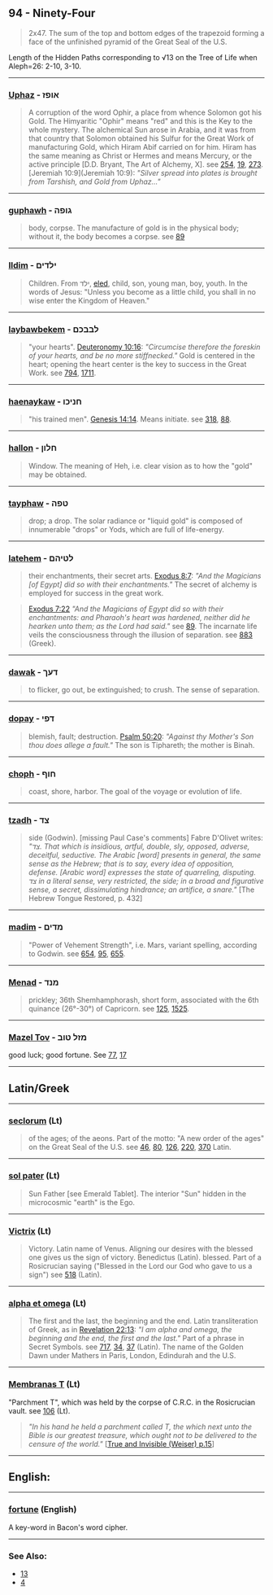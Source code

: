 ## 94 - Ninety-Four
> 2x47. The sum of the top and bottom edges of the trapezoid forming a face of the unfinished pyramid of the Great Seal of the U.S.

Length of the Hidden Paths corresponding to √13 on the Tree of Life when Aleph=26: 2-10, 3-10.

---

### [Uphaz](/keys/AVPZ) - אופז
> A corruption of the word Ophir, a place from whence Solomon got his Gold. The Himyaritic "Ophir" means "red" and this is the Key to the whole mystery. The alchemical Sun arose in Arabia, and it was from that country that Solomon obtained his Sulfur for the Great Work of manufacturing Gold, which Hiram Abif carried on for him. Hiram has the same meaning as Christ or Hermes and means Mercury, or the active principle [D.D. Bryant, The Art of Alchemy, X]. see [254](254), [19](19), [273](273). [Jeremiah 10:9](Jeremiah 10:9): *"Silver spread into plates is brought from Tarshish, and Gold from Uphaz..."*

---

### [guphawh](/keys/GVPH) - גופה
> body, corpse. The manufacture of gold is in the physical body; without it, the body becomes a corpse. see [89](89)

---

### [Ildim](/keys/ILDIM) - ילדים
> Children. From ילד, [eled](/keys/ILD), child, son, young man, boy, youth. In the words of Jesus: "Unless you become as a little child, you shall in no wise enter the Kingdom of Heaven."

---

### [laybawbekem](/keys/LBBKM) - לבבכם
> "your hearts". [Deuteronomy 10:16](http://biblehub.com/deuteronomy/10-16.htm): *"Circumcise therefore the foreskin of your hearts, and be no more stiffnecked."* Gold is centered in the heart; opening the heart center is the key to success in the Great Work. see [794](794), [1711](1711).

---

### [haenaykaw](/keys/ChNIKV) - חניכו
> "his trained men". [Genesis 14:14](http://biblehub.com/genesis/14-14.htm). Means initiate. see [318](318), [88](88).

---

### [hallon](/keys/ChLVN) - חלון
> Window. The meaning of Heh, i.e. clear vision as to how the "gold" may be obtained.

---

### [tayphaw](/keys/TPH) - טפה
> drop; a drop. The solar radiance or "liquid gold" is composed of innumerable "drops" or Yods, which are full of life-energy.

---

### [latehem](/keys/LTIHM) - לטיהם
> their enchantments, their secret arts. [Exodus 8:7](http://biblehub.com/exodus/8-7.htm): *"And the Magicians [of Egypt] did so with their enchantments."* The secret of alchemy is employed for success in the great work.

> [Exodus 7:22](http://biblehub.com/exodus/7-22.htm) *"And the Magicians of Egypt did so with their enchantments: and Pharaoh's heart was hardened, neither did he hearken unto them; as the Lord had said."* see [89](89). The incarnate life veils the consciousness through the illusion of separation. see [883](883) (Greek).

---

### [dawak](/keys/DOK) - דעך
> to flicker, go out, be extinguished; to crush. The sense of separation.

---

### [dopay](/keys/DPI) - דפי
> blemish, fault; destruction. [Psalm 50:20](http://biblehub.com/psalms/50-20.htm): *"Against thy Mother's Son thou does allege a fault."* The son is Tiphareth; the mother is Binah.

---

### [choph](/keys/ChVP) - חוף
> coast, shore, harbor. The goal of the voyage or evolution of life.

---

### [tzadh](/keys/TzD) - צד
> side (Godwin). [missing Paul Case's comments] Fabre D'Olivet writes: *"צד. That which is insidious, artful, double, sly, opposed, adverse, deceitful, seductive. The Arabic [word] presents in general, the same sense as the Hebrew; that is to say, every idea of opposition, defense. [Arabic word] expresses the state of quarreling, disputing. צד in a literal sense, very restricted, the side; in a broad and figurative sense, a secret, dissimulating hindrance; an artifice, a snare."* [The Hebrew Tongue Restored, p. 432]

---

### [madim](/keys/MDIM) - מדים
> "Power of Vehement Strength", i.e. Mars, variant spelling, according to Godwin. see [654](654), [95](95), [655](655).

---

### [Menad](/keys/MND) - מנד
> prickley; 36th Shemhamphorash, short form, associated with the 6th quinance (26°-30°) of Capricorn. see [125](125), [1525](1525).

---

### [Mazel Tov](/keys/MZL.TVB) - מזל טוב
good luck; good fortune. See [77](77), [17](17)

---

## Latin/Greek

---

### [seclorum](/latin?word=seclorum) (Lt)
> of the ages; of the aeons. Part of the motto: "A new order of the ages" on the Great Seal of the U.S. see [46](46), [80](80), [126](126), [220](220), [370](370) Latin.

---

### [sol pater](/latin?word=sol+pater) (Lt)
> Sun Father [see Emerald Tablet]. The interior "Sun" hidden in the microcosmic "earth" is the Ego.

---

### [Victrix](/latin?word=Victrix) (Lt)
> Victory. Latin name of Venus. Aligning our desires with the blessed one gives us the sign of victory. Benedictus (Latin). blessed. Part of a Rosicrucian saying ("Blessed in the Lord our God who gave to us a sign") see [518](518) (Latin).

---

### [alpha et omega](/latin?word=alpha+et+omega) (Lt)
> The first and the last, the beginning and the end. Latin transliteration of Greek, as in [Revelation 22:13](http://biblehub.com/revelation/22-13.htm): *"I am alpha and omega, the beginning and the end, the first and the last."* Part of a phrase in Secret Symbols. see [717](717), [34](34), [37](37) (Latin). The name of the Golden Dawn under Mathers in Paris, London, Edindurah and the U.S.

---

### [Membranas T](/latin?word=membranas+T) (Lt)
"Parchment T", which was held by the corpse of C.R.C. in the Rosicrucian vault. see [106](106) (Lt).

> *"In his hand he held a parchment called T, the which next unto the Bible is our greatest treasure, which ought not to be delivered to the censure of the world."* [[True and Invisible (Weiser) p.15](https://archive.org/stream/PaulFosterCase-TheTrueAndInvisibleRosicrucianOrder4thEd-1985#page/n23/mode/2up)]

---

## English:

---

### [fortune](/english?word=fortune) (English)
A key-word in Bacon's word cipher.

---

### See Also:

- [13](13)
- [4](4)
